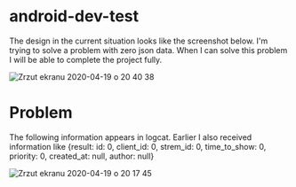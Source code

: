 # android-dev-test

The design in the current situation looks like the screenshot below. I'm trying to solve a problem with zero json data. When I can solve this problem I will be able to complete the project fully.

![Zrzut ekranu 2020-04-19 o 20 40 38](https://user-images.githubusercontent.com/48799512/79696623-29fa9680-827e-11ea-8c98-4f3e9af5bb7b.png)

# Problem

The following information appears in logcat. Earlier I also received information like {result: id: 0, client_id: 0, strem_id: 0, time_to_show: 0, priority: 0, created_at: null, author: null}

![Zrzut ekranu 2020-04-19 o 20 17 45](https://user-images.githubusercontent.com/48799512/79696796-1996eb80-827f-11ea-9f47-f37ce0250da6.png)


